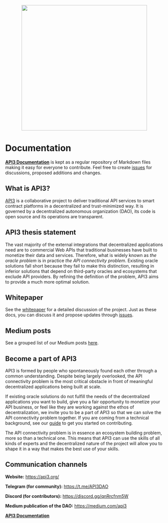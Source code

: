 <p align="center">
  <img src="https://github.com/api3dao/api3-docs/raw/master/figures/api3.png" width="400" />
</p>

# Documentation

**[API3 Documentation](https://api3dao.github.io/api3-docs/)** is kept as a regular repository of Markdown files making it easy for everyone to contribute. Feel free to create [issues](https://github.com/api3dao/api3-docs/issues) for discussions, proposed additions and changes.

## What is API3?

[API3](https://api3.org/) is a collaborative project to deliver traditional API services to smart contract platforms in a decentralized and trust-minimized way. It is governed by a decentralized autonomous organization (DAO), its code is open source and its operations are transparent.

## API3 thesis statement

The vast majority of the external integrations that decentralized applications need are to commercial Web APIs that traditional businesses have built to monetize their data and services. Therefore, what is widely known as *the oracle problem* is in practice *the API connectivity problem*. Existing oracle solutions fall short because they fail to make this distinction, resulting in inferior solutions that depend on third-party oracles and ecosystems that exclude API providers. By refining the definition of the problem, API3 aims to provide a much more optimal solution.

## Whitepaper

See the [whitepaper](https://raw.githubusercontent.com/api3dao/api3-whitepaper/master/api3-whitepaper.pdf) for a detailed discussion of the project. Just as these docs, you can discuss it and propose updates through [issues](https://github.com/api3dao/api3-whitepaper/issues).

## Medium posts

See a grouped list of our Medium posts [here](https://medium.com/api3).

## Become a part of API3

API3 is formed by people who spontaneously found each other through a common understanding. Despite being largely overlooked, the API connectivity problem is the most critical obstacle in front of meaningful decentralized applications being built at scale.

If existing oracle solutions do not fulfill the needs of the decentralized applications you want to build, give you a fair opportunity to monetize your API business, or feel like they are working against the ethos of decentralization, we invite you to be a part of API3 so that we can solve the API connectivity problem together. If you are coming from a technical background, see our [guide](https://docs.api3.org/pre-alpha/introduction/contributing.html) to get you started on contributing.

The API connectivity problem is in essence an ecosystem building problem, more so than a technical one. This means that API3 can use the skills of all kinds of experts and the decentralized nature of the project will allow you to shape it in a way that makes the best use of your skills.

## Communication channels

**Website:** https://api3.org/

**Telegram (for community):** https://t.me/API3DAO

**Discord (for contributors):** https://discord.gg/qnRrcfnm5W

**Medium publication of the DAO:** https://medium.com/api3

**[API3 Documentation](https://api3dao.github.io/api3-docs/)**
